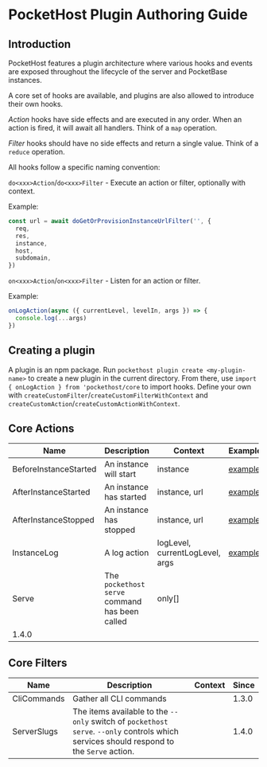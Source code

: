# PocketHost Plugin Authoring Guide

## Introduction

PocketHost features a plugin architecture where various hooks and events are exposed throughout the lifecycle of the server and PocketBase instances.

A core set of hooks are available, and plugins are also allowed to introduce their own hooks.

_Action_ hooks have side effects and are executed in any order. When an action is fired, it will await all handlers. Think of a `map` operation.

_Filter_ hooks should have no side effects and return a single value. Think of a `reduce` operation.

All hooks follow a specific naming convention:

`do<xxx>Action`/`do<xxx>Filter` - Execute an action or filter, optionally with context.

Example:

```ts
const url = await doGetOrProvisionInstanceUrlFilter('', {
  req,
  res,
  instance,
  host,
  subdomain,
})
```

`on<xxx>Action`/`on<xxx>Filter` - Listen for an action or filter.

Example:

```ts
onLogAction(async ({ currentLevel, levelIn, args }) => {
  console.log(...args)
})
```

## Creating a plugin

A plugin is an npm package. Run `pockethost plugin create <my-plugin-name>` to create a new plugin in the current directory. From there, use `import { onLogAction } from 'pockethost/core` to import hooks. Define your own with `createCustomFilter`/`createCustomFilterWithContext` and `createCustomAction`/`createCustomActionWithContext`.

## Core Actions

| Name                  | Description                                    | Context                         | Example                                                                                                                                            | Since |
| --------------------- | ---------------------------------------------- | ------------------------------- | -------------------------------------------------------------------------------------------------------------------------------------------------- | ----- |
| BeforeInstanceStarted | An instance will start                         | instance                        | [example](https://github.com/pockethost/pockethost/blob/e6355c1aea2484ffba9d95110faa2af40e922855/packages/plugin-launcher-spawn/src/index.ts#L215) | 1.3.0 |
| AfterInstanceStarted  | An instance has started                        | instance, url                   | [example](https://github.com/pockethost/pockethost/blob/e6355c1aea2484ffba9d95110faa2af40e922855/packages/plugin-launcher-spawn/src/index.ts#L215) | 1.3.0 |
| AfterInstanceStopped  | An instance has stopped                        | instance, url                   | [example](https://github.com/pockethost/pockethost/blob/e6355c1aea2484ffba9d95110faa2af40e922855/packages/plugin-launcher-spawn/src/index.ts#L199) | 1.3.0 |
| InstanceLog           | A log action                                   | logLevel, currentLogLevel, args | [example](https://github.com/pockethost/pockethost/blob/e6355c1aea2484ffba9d95110faa2af40e922855/packages/plugin-launcher-spawn/src/index.ts#L147) | 1.3.0 |
| Serve                 | The `pockethost serve` command has been called | only[]                          |                                                                                                                                                    | 1.4.0 |
| 1.4.0                 |

## Core Filters

| Name        | Description                                                                                                                              | Context | Since |
| ----------- | ---------------------------------------------------------------------------------------------------------------------------------------- | ------- | ----- |
| CliCommands | Gather all CLI commands                                                                                                                  |         | 1.3.0 |
| ServerSlugs | The items available to the `--only` switch of `pockethost serve`. `--only` controls which services should respond to the `Serve` action. |         | 1.4.0 |
